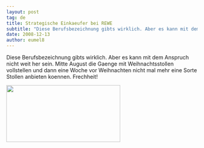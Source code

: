 ```yaml
---
layout: post
tag: de
title: Strategische Einkaeufer bei REWE
subtitle: "Diese Berufsbezeichnung gibts wirklich. Aber es kann mit dem Anspruch nicht weit her sein.  nMitte August die Gaenge mit Weihnachtsstollen vollstellen und dann eine Woche vor Weihnachten nicht mal mehr eine Sorte Stollen anbieten koennen. Frechheit!"
date: 2008-12-13
author: eumel8
---
```


Diese Berufsbezeichnung gibts wirklich. Aber es kann mit dem Anspruch nicht weit her sein. 
Mitte August die Gaenge mit Weihnachtsstollen vollstellen und dann eine Woche vor Weihnachten nicht mal mehr eine Sorte Stollen anbieten koennen. Frechheit!

<div class="image_block"><img src="http://blog.eumelnet.de/blogs/media/blogs/blog/christstollen.jpg" alt="" title="" width="300" height="150" /></div>
